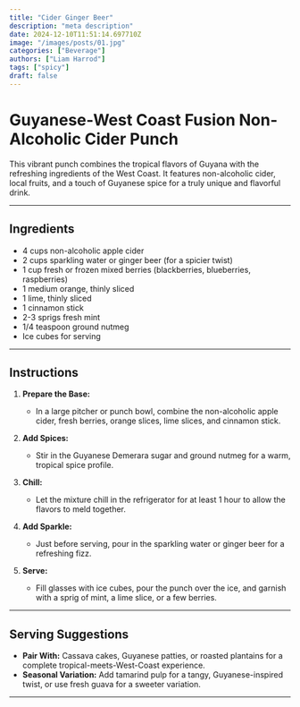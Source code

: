 ```yaml
---
title: "Cider Ginger Beer"
description: "meta description"
date: 2024-12-10T11:51:14.697710Z
image: "/images/posts/01.jpg"
categories: ["Beverage"]
authors: ["Liam Harrod"]
tags: ["spicy"]
draft: false
---
```


# **Guyanese-West Coast Fusion Non-Alcoholic Cider Punch**

This vibrant punch combines the tropical flavors of Guyana with the refreshing ingredients of the West Coast. It features non-alcoholic cider, local fruits, and a touch of Guyanese spice for a truly unique and flavorful drink.

---

## **Ingredients**
- 4 cups non-alcoholic apple cider
- 2 cups sparkling water or ginger beer (for a spicier twist)
- 1 cup fresh or frozen mixed berries (blackberries, blueberries, raspberries)
- 1 medium orange, thinly sliced
- 1 lime, thinly sliced
- 1 cinnamon stick
- 2-3 sprigs fresh mint
- 1/4 teaspoon ground nutmeg
- Ice cubes for serving

---

## **Instructions**
1. **Prepare the Base:**
   - In a large pitcher or punch bowl, combine the non-alcoholic apple cider, fresh berries, orange slices, lime slices,  and cinnamon stick.

2. **Add Spices:**
   - Stir in the Guyanese Demerara sugar and ground nutmeg for a warm, tropical spice profile.

3. **Chill:**
   - Let the mixture chill in the refrigerator for at least 1 hour to allow the flavors to meld together.

4. **Add Sparkle:**
   - Just before serving, pour in the sparkling water or ginger beer for a refreshing fizz.

5. **Serve:**
   - Fill glasses with ice cubes, pour the punch over the ice, and garnish with a sprig of mint, a lime slice, or a few berries.

---

## **Serving Suggestions**
- **Pair With:** Cassava cakes, Guyanese patties, or roasted plantains for a complete tropical-meets-West-Coast experience.
- **Seasonal Variation:** Add tamarind pulp for a tangy, Guyanese-inspired twist, or use fresh guava for a sweeter variation.

---



